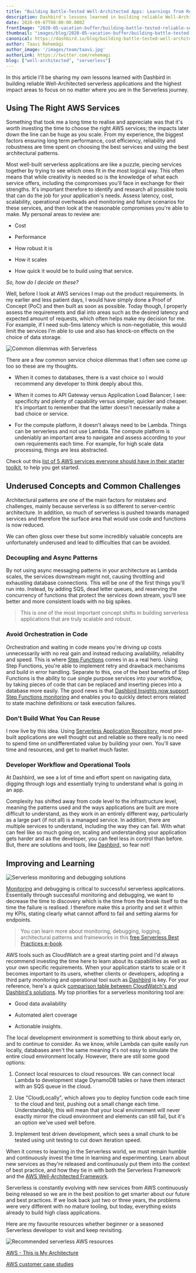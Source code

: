 ```yaml
---
title: "Building Battle-Tested Well-Architected Apps: Learnings from Real Life"
description: Dashbird's lessons learned in building reliable Well-Architected serverless applications and the highest impact areas to focus on no matter where you are in the Serverless journey.
date: 2020-09-07T00:00:00.000Z
frontImage: "2020-05-vacation-buffer/building-battle-tested-reliable-serverless-applications.png"
thumbnail: "images/blog/2020-05-vacation-buffer/building-battle-tested-reliable-serverless-applications.png"
canonical: https://dashbird.io/blog/building-battle-tested-well-architected-serverless-apps-lessons/
author: Taavi Rehemägi
author_image: '/images/team/taavi.jpg'
authorLink: https://twitter.com/rehemagi
blog: ["well-architected", "serverless"]
---
```

In this article I'll be sharing my own lessons learned with Dashbird in building reliable Well-Architected serverless applications and the highest impact areas to focus on no matter where you are in the Serverless journey.


## Using The Right AWS Services 

Something that took me a long time to realise and appreciate was that it's worth investing the time to choose the right AWS services; the impacts later down the line can be huge as you scale. From my experience, the biggest factors ensuring long term performance, cost efficiency, reliability and robustness are time spent on choosing the best services and using the best architectural patterns.

Most well-built serverless applications are like a puzzle, piecing services together by trying to see which ones fit in the most logical way. This often means that while creativity is needed so is the knowledge of what each service offers, including the compromises you'll face in exchange for their strengths. It's important therefore to identify and research all possible tools that can do the job for your application's needs. Assess latency, cost, scalability, operational overheads and monitoring and failure scenarios for these services, and then look at the reasonable compromises you're able to make. My personal areas to review are:

-   Cost

-   Performance

-   How robust it is

-   How it scales

-   How quick it would be to build using that service.

_So, how do I decide on these?_

Well, before I look at AWS services I map out the product requirements. In my earlier and less patient days, I would have simply done a Proof of Concept (PoC) and then built as soon as possible. Today though, I properly assess the requirements and dial into areas such as the desired latency and expected amount of requests, which often helps make my decision for me. For example, if I need sub-5ms latency which is non-negotiable, this would limit the services I'm able to use and also has knock-on effects on the choice of data storage.

![Common dilemmas with Serverless](/images/blog/2020-05-vacation-buffer/common-dilemmas-serverless.png "Common dilemmas with Serverless") 

There are a few common service choice dilemmas that I often see come up too so these are my thoughts.

-   When it comes to databases, there is a vast choice so I would recommend any developer to think deeply about this. 

-   When it comes to API Gateway versus Application Load Balancer, I see: specificity and plenty of capability versus simpler, quicker and cheaper. It's important to remember that the latter doesn't necessarily make a bad choice or service. 

-   For the compute platform, it doesn't always need to be Lambda. Things can be serverless and not use Lambda. The compute platform is undeniably an important area to navigate and assess according to your own requirements each time. For example, for high scale data processing, things are less abstracted.

Check out this [list of 5 AWS services everyone should have in their starter toolkit](https://dashbird.io/blog/5-core-aws-serverless-tools-starterkit/), to help you get started. 


## Underused Concepts and Common Challenges 

Architectural patterns are one of the main factors for mistakes and challenges, mainly because serverless is so different to server-centric architecture. In addition, so much of serverless is pushed towards managed services and therefore the surface area that would use code and functions is now reduced.

We can often gloss over these but some incredibly valuable concepts are unfortunately underused and lead to difficulties that can be avoided. 

### Decoupling and Async Patterns

By not using async messaging patterns in your architecture as Lambda scales, the services downstream might not, causing throttling and exhausting database connections. This will be one of the first things you'll run into. Instead, by adding SQS, dead letter queues, and reserving the concurrency of functions that protect the services down stream, you'll see better and more consistent loads with no big spikes.

> This is one of the most important concept shifts in building serverless applications that are truly scalable and robust.

### Avoid Orchestration in Code

Orchestration and waiting in code means you're driving up costs unnecessarily with no real gain and instead reducing availability, reliability and speed. This is where [Step Functions](https://dashbird.io/knowledge-base/step-functions/what-is-aws-step-functions/?utm_source=dashbird-blog&utm_medium=article&utm_campaign=insights&utm_content=kinesis-stepfunctions) comes in as a real hero. Using Step Functions, you're able to implement retry and drawback mechanisms and build in error handling. Separate to this, one of the best benefits of Step Functions is the ability to cue single purpose services into your workflow, by taking pieces of code that can be replaced and inserting pieces into a database more easily. The good news is that [Dashbird Insights now support Step Functions monitoring](https://dashbird.io/blog/dashbird-supports-aws-kinesis-step-functions/) and enables you to quickly detect errors related to state machine definitions or task execution failures.

### Don't Build What You Can Reuse

I now live by this idea. Using [Serverless Application Repository](https://aws.amazon.com/serverless/serverlessrepo/), most pre-built applications are well thought out and reliable so there really is no need to spend time on undifferentiated value by building your own. You'll save time and resources, and get to market much faster.

### Developer Workflow and Operational Tools

At Dashbird, we see a lot of time and effort spent on navigating data, digging through logs and essentially trying to understand what is going in an app.

Complexity has shifted away from code level to the infrastructure level, meaning the patterns used and the ways applications are built are more difficult to understand, as they work in an entirely different way, particularly as a large part (if not all) is a managed service. In addition, there are multiple services to understand, including the way they can fail. With what can feel like so much going on, scaling and understanding your application gets harder and as the developer, you can feel less in control than before. But, there are solutions and tools, like [Dashbird,](https://dashbird.io/features/) so fear not!


## Improving and Learning

![Serverless monitoring and debugging solutions](/images/blog/2020-05-vacation-buffer/monitoring-debugging-serverless-solutions.png "Serverless monitoring and debugging solutions")

[Monitoring](https://dashbird.io/blog/ultimate-guite-monitoring-serverless-applications/) and debugging is critical to successful serverless applications. Essentially through successful monitoring and debugging, we want to decrease the time to discovery which is the time from the break itself to the time the failure is realised. I therefore make this a priority and set it within my KPIs, stating clearly what cannot afford to fail and setting alarms for endpoints.

> You can learn more about monitoring, debugging, logging, architectural patterns and frameworks in this [free Serverless Best Practices e-book](https://sls.dashbird.io/en/serverless-best-practices).

AWS tools such as CloudWatch are a great starting point and I'd always recommend investing the time here to learn about its capabilities as well as your own specific requirements. When your application starts to scale or it becomes important to its users, whether clients or developers, adopting a third party monitoring and operational tool such as [Dashbird](https://dashbird.io/features/) is key. For your reference, here's a quick [comparison table between CloudWatch's and Dashbird's solutions](https://dashbird.io/blog/dashbird-vs-aws-cloudwatch/). My top priorities for a serverless monitoring tool are:

-   Good data availability

-   Automated alert coverage 

-   Actionable insights.

The local development environment is something to think about early on, and to continue to consider. As we know, while Lambda can quite easily run locally, databases aren't the same meaning it's not easy to simulate the entire cloud environment locally. However, there are still some good options:

1.  Connect local resources to cloud resources. We can connect local Lambda to development stage DynamoDB tables or have them interact with an SQS queue in the cloud. 

2.  Use "CloudLocally", which allows you to deploy function code each time to the cloud and test, pushing out a small change each time. Understandably, this will mean that your local environment will never exactly mirror the cloud environment and elements can still fail, but it's an option we've used well before. 

3.  Implement test driven development, which sees a small chunk to be tested using unit testing to cut down iteration speed.

When it comes to learning in the Serverless world, we must remain humble and continuously invest the time in learning and experimenting. Learn about new services as they're released and continuously put them into the context of best practice, and how they tie in with both the Serverless Framework and the [AWS Well-Architected Framework](https://aws.amazon.com/architecture/well-architected/?wa-lens-whitepapers.sort-by=item.additionalFields.sortDate&wa-lens-whitepapers.sort-order=desc).

Serverless is constantly evolving with new services from AWS continuously being released so we are in the best position to get smarter about our future and best practices. If we look back just two or three years, the problems were very different with no mature tooling, but today, everything exists already to build high class applications.

Here are my favourite resources whether beginner or a seasoned Serverless developer to visit and keep revisiting.

![Recommended serverless AWS resources](/images/blog/2020-05-vacation-buffer/serverless-resources-AWS-Dashbird.png "Recommended serverless AWS resources")

[AWS - This is My Architecture](https://aws.amazon.com/this-is-my-architecture/)

[AWS customer case studies](https://aws.amazon.com/lambda/resources/customer-case-studies/)
